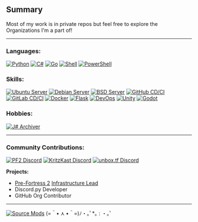 ## Summary
Most of my work is in private repos but feel free to explore the Organizations I'm a part of!

---
### Languages:

[![Python](https://img.shields.io/static/v1?label=&message=Python<3&color=9B18B7&logo=python&logoColor=FFFFFF)](https://github.com/Mecaneer23/Bin-snake)
[![C#](https://img.shields.io/static/v1?label=&message=C%23&color=267dc9&logo=csharp&logoColor=FFFFFF)](https://github.com/sam-astro/Z-Sharp)
[![Go](https://img.shields.io/static/v1?label=&message=Go&color=00599C&logo=go&logoColor=FFFFFF)](https://github.com/jamesalbert/HolyC-for-Linux)
[![Shell](https://img.shields.io/static/v1?label=&message=Shell&color=grey&logo=shell&logoColor=FFFFFF)](http://www.kornshell.com/fun/)
[![PowerShell](https://img.shields.io/static/v1?label=&message=PowerShell&color=darkblue&logo=powershell&logoColor=FFFFFF)](https://reactos.org/)



### Skills:

[![Ubuntu Server](https://img.shields.io/static/v1?label=&message=Ubuntu%20Server&color=orange&logo=ubuntu&logoColor=FFFFFF)](https://hotdoglinux.com/)
[![Debian Server](https://img.shields.io/static/v1?label=&message=Debian%20Server&color=crimson&logo=debian&logoColor=FFFFFF)](https://linuxmint.com/download_lmde.php)
[![BSD Server](https://img.shields.io/static/v1?label=&message=BSD%20Server&color=darkred&logo=freebsd&logoColor=FFFFFF)](https://www.youtube.com/watch?v=dFUlAQZB9Ng)
[![GitHub CD/CI](https://img.shields.io/static/v1?label=&message=GitHub%20CD/CI&color=313131&logo=github&logoColor=FFFFFF)](https://gitee.com/)
[![GitLab CD/CI](https://img.shields.io/static/v1?label=&message=GitHub%20CD/CI&color=313131&logo=gitlab&logoColor=FFFFFF)](https://gitflic.ru/)
[![Docker](https://img.shields.io/static/v1?label=&message=Docker&color=blue&logo=docker&logoColor=FFFFFF)](https://catern.com/docker.html)
[![Flask](https://img.shields.io/static/v1?label=&message=Flask&color=teal&logo=flask&logoColor=FFFFFF)](https://expressjs.com/)
[![DevOps](https://img.shields.io/static/v1?label=&message=DevOps&color=green&logo=git&logoColor=FFFFFF)](https://developer.valvesoftware.com/wiki/Source_SDK_2013#Source_SDK_2013_on_macOS_.28OS_X.29)
[![Unity](https://img.shields.io/static/v1?label=&message=Unity&color=darkgrey&logo=unity&logoColor=FFFFFF)](https://monogame.net/)
[![Godot](https://img.shields.io/static/v1?label=&message=Godot&color=lightblue&logo=godotengine&logoColor=FFFFFF)](https://www.youtube.com/watch?v=FK7196oJYkM)



### Hobbies:
[![J# Archiver](https://img.shields.io/static/v1?label=&message=J%23%20Archiver&color=e66419&logo=.net&logoColor=FFFFFF)](https://vjsharp.net)

---
### Community Contributions:

[![PF2 Discord](https://img.shields.io/discord/509270384659398666?label=PF2%20Discord)](https://discord.gg/ra68rM5nuE)
[![KritzKast Discord](https://img.shields.io/discord/93472782184087552?label=KritzKast%20Discord)](https://discord.kritzkast.tf/)
[![unbox.tf Discord](https://img.shields.io/discord/832070068371980338?label=unbox.tf%20Discord)](https://discord.gg/cdrWJHsFkq)

**Projects:**

- [Pre-Fortress 2](https://prefortress.com) [Infrastructure Lead](https://github.com/Pre-Fortress-2)
- Discord.py Developer
- GitHub Org Contributor
---
[![Source Mods](https://img.shields.io/static/v1?label=&message=Make%20Your%20Own%20Source%20Mods&color=black&logo=steam&logoColor=FFFFFF)](https://github.com/Nbc66/source-sdk-2013-ce)
(=＾• ⋏ •＾=)ﾉ・｡ﾟ*｡ : ・｡ﾟ
